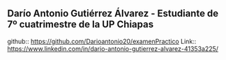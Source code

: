 ## Darío Antonio Gutiérrez Álvarez - Estudiante de 7º cuatrimestre de la UP Chiapas
github::  https://github.com/Darioantonio20/examenPractico
Link:: https://www.linkedin.com/in/dario-antonio-gutierrez-alvarez-41353a225/